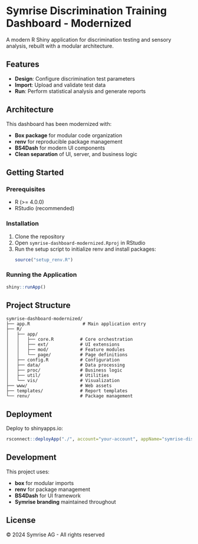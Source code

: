# Symrise Discrimination Training Dashboard - Modernized

A modern R Shiny application for discrimination testing and sensory analysis, rebuilt with a modular architecture.

## Features

- **Design**: Configure discrimination test parameters
- **Import**: Upload and validate test data
- **Run**: Perform statistical analysis and generate reports

## Architecture

This dashboard has been modernized with:
- **Box package** for modular code organization
- **renv** for reproducible package management
- **BS4Dash** for modern UI components
- **Clean separation** of UI, server, and business logic

## Getting Started

### Prerequisites
- R (>= 4.0.0)
- RStudio (recommended)

### Installation

1. Clone the repository
2. Open `symrise-dashboard-modernized.Rproj` in RStudio
3. Run the setup script to initialize renv and install packages:
   ```r
   source("setup_renv.R")
   ```

### Running the Application

```r
shiny::runApp()
```

## Project Structure

```
symrise-dashboard-modernized/
├── app.R                    # Main application entry
├── R/
│   ├── app/
│   │   ├── core.R          # Core orchestration
│   │   ├── ext/            # UI extensions
│   │   ├── mod/            # Feature modules
│   │   └── page/           # Page definitions
│   ├── config.R            # Configuration
│   ├── data/               # Data processing
│   ├── proc/               # Business logic
│   ├── util/               # Utilities
│   └── vis/                # Visualization
├── www/                    # Web assets
├── templates/              # Report templates
└── renv/                   # Package management
```

## Deployment

Deploy to shinyapps.io:
```r
rsconnect::deployApp("./", account="your-account", appName="symrise-discrimination-dashboard")
```

## Development

This project uses:
- **box** for modular imports
- **renv** for package management
- **BS4Dash** for UI framework
- **Symrise branding** maintained throughout

## License

© 2024 Symrise AG - All rights reserved